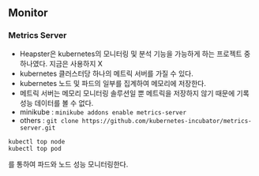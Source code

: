## Monitor

### Metrics Server
- Heapster은 kubernetes의 모니터링 및 분석 기능을 가능하게 하는 프로젝트 중 하나였다. 지금은 사용하지 X
- kubernetes 클러스터당 하나의 메트릭 서버를 가질 수 있다.
- kubernetes 노드 및 파드의 일부를 집계하여 메모리에 저장한다.
- 메트릭 서버는 메모리 모니터링 솔루션일 뿐 메트릭을 저장하지 않기 때문에 기록 성능 데이터를 볼 수 없다.
- minikube : `minikube addons enable metrics-server`
- others : `git clone https://github.com/kubernetes-incubator/metrics-server.git`

```
kubectl top node
kubectl top pod
```
를 통하여 파드와 노드 성능 모니터링한다.
